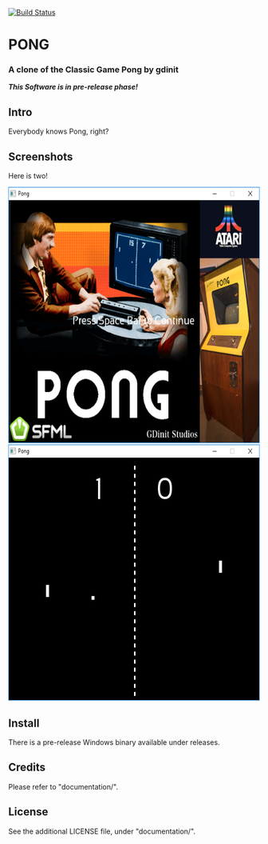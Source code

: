[![Build Status](http://jenkins.kzalloc.org/buildStatus/icon?style=plastic&job=01-pong)](http://jenkins.kzalloc.org/job/01-pong/)

# PONG
### A clone of the Classic Game Pong by gdinit
***This Software is in pre-release phase!***

Intro
--------------
Everybody knows Pong, right?

Screenshots
--------------
Here is two!

<img src="extras/github_readme_screenshots/title.png" height="512" alt="TitleScreenshot"/>
<img src="extras/github_readme_screenshots/gameplay.png" height="512" alt="GameplayScreenshot"/> 

Install
-------
There is a pre-release Windows binary available under releases.

Credits
-------
Please refer to "documentation/".

License
-------
See the additional LICENSE file, under "documentation/".
